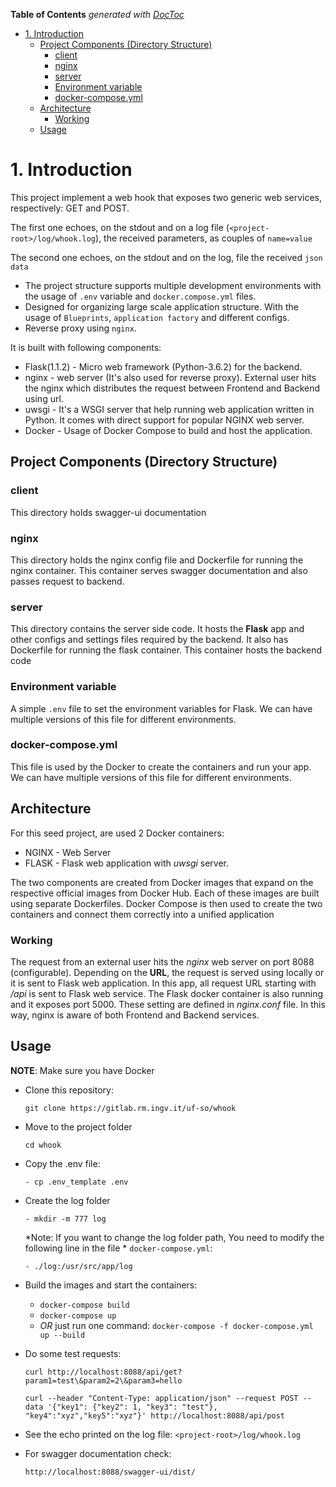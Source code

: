 <!-- - START doctoc generated TOC please keep comment here to allow auto update -->
<!-- DON'T EDIT THIS SECTION, INSTEAD RE-RUN doctoc TO UPDATE -->
**Table of Contents**  *generated with [DocToc](https://github.com/thlorenz/doctoc)*

- [1. Introduction](#1-introduction)
  - [Project Components (Directory Structure)](#project-components-directory-structure)
    - [client](#client)
    - [nginx](#nginx)
    - [server](#server)
    - [Environment variable](#environment-variable)
    - [docker-compose.yml](#docker-composeyml)
  - [Architecture](#architecture)
    - [Working](#working)
  - [Usage](#usage)

<!-- END doctoc generated TOC please keep comment here to allow auto update -->

# 1. Introduction #

This project implement a web hook that exposes two generic web services, respectively: GET and POST.

The first one echoes, on the stdout and on a log file (`<project-root>/log/whook.log`), the received parameters, as couples of `name=value`

The second one echoes, on the stdout and on the log, file the received `json data`

- The project structure supports multiple development environments with the usage of `.env` variable and `docker.compose.yml` files.
- Designed for organizing large scale application structure. With the usage of `Blueprints`, `application factory` and different configs.
- Reverse proxy using `nginx`.

It is built with following components:

- Flask(1.1.2) - Micro web framework (Python-3.6.2) for the backend.
- nginx - web server (It's also used for reverse proxy). External user hits the nginx which distributes the request between Frontend and Backend using url.
- uwsgi - It's a WSGI server that help running web application written in Python. It comes with direct support for popular NGINX web server.
- Docker - Usage of Docker Compose to build and host the application.



## Project Components (Directory Structure)

### client

This directory holds swagger-ui documentation

### nginx

This directory holds the nginx config file and Dockerfile for running the nginx container. This container serves swagger documentation and also passes request to backend.

### server

This directory contains the server side code. It hosts the **Flask** app and other configs and settings files required by the backend. It also has Dockerfile for running the flask container. This container hosts the backend code

### Environment variable

A simple `.env` file to set the environment variables for Flask. We can have multiple versions of this file for different environments.

### docker-compose.yml

This file is used by the Docker to create the containers and run your app. We can have multiple versions of this file for different environments.

## Architecture

For this seed project, are used 2 Docker containers:

- NGINX - Web Server
- FLASK - Flask web application with *uwsgi* server.

The two components are created from Docker images that expand on the respective official images from Docker Hub. Each of these images are built using separate Dockerfiles. Docker Compose is then used to create the two containers and connect them correctly into a unified application

### Working

The request from an external user hits the *nginx* web server on port 8088 (configurable). Depending on the **URL**, the request is served using locally or it is sent to Flask web application. In this app, all request URL starting with */api* is sent to Flask web service. The Flask docker container is also running and it exposes port 5000. These setting are defined in *nginx.conf* file. In this way, nginx is aware of both Frontend and Backend services. 



## Usage

**NOTE**: Make sure you have Docker

- Clone this repository: 

  ```
  git clone https://gitlab.rm.ingv.it/uf-so/whook
  ```

- Move to the project folder 

  ```
  cd whook
  ```

- Copy the .env file:

  ```
  - cp .env_template .env
  ```

- Create the log folder

  ```
  - mkdir -m 777 log
  ```

  *Note: If you want to change the log folder path, You need to modify the following line in the file * `docker-compose.yml`:

  ```
  - ./log:/usr/src/app/log
  ```

- Build the images and start the containers:

  - `docker-compose build`
  - `docker-compose up`
  - *OR* just run one command: `docker-compose -f docker-compose.yml up --build`

- Do some test requests:

  ```
  curl http://localhost:8088/api/get?param1=test\&param2=2\&param3=hello
  ```

  ```
  curl --header "Content-Type: application/json" --request POST --data '{"key1": {"key2": 1, "key3": "test"}, "key4":"xyz","key5":"xyz"}' http://localhost:8088/api/post
  ```

- See the echo printed on the log file: `<project-root>/log/whook.log`

- For swagger documentation check:

  ```
  http://localhost:8088/swagger-ui/dist/
  ```

  

